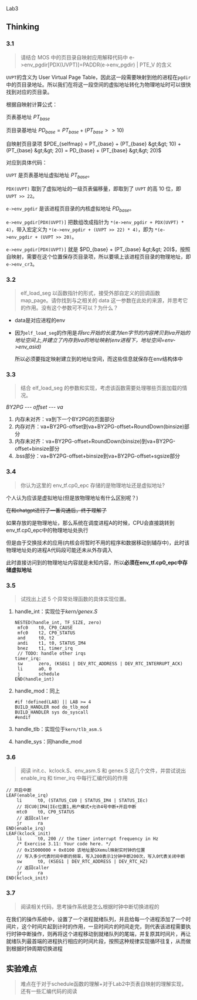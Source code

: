 Lab3

## Thinking

### 3.1

> 请结合 MOS 中的页目录自映射应用解释代码中 e->env_pgdir[PDX(UVPT)]=PADDR(e->env_pgdir) | PTE_V 的含义

`UVPT`的含义为 User Virtual Page Table，因此这一段需要映射到他的进程在`pgdir`中的页目录地址。所以我们在将这一段空间的虚拟地址转化为物理地址时可以很快找到对应的页目录。

根据自映射计算公式：

⻚表基地址 $PT_{base}$

⻚目录基地址 $PD_{base} = PT_{base} + (PT_{base} >> 10)$

自映射⻚目录项 $PDE_{selfmap} = PT_{base} + (PT_{base} &gt;&gt; 10) + (PT_{base} &gt;&gt; 20) = PD_{base} + (PT_{base} &gt;&gt; 20)$

对应到具体代码：

`UVPT` 是页表基地址虚拟地址 $PT_{base}$。

`PDX(UVPT)` 取到了虚拟地址的一级页表偏移量，即取到了 `UVPT` 的高 10 位，即 `UVPT >> 22`。

`e->env_pgdir` 是该进程页目录的内核虚拟地址 $PD_{base}$。

`e->env_pgdir[PDX(UVPT)]` 把数组改成指针为 `*(e->env_pgdir + PDX(UVPT) * 4)`，带入宏定义为 `*(e->env_pgdir + (UVPT >> 22) * 4)`，即为 `*(e->env_pgdir + (UVPT >> 20)`。

`e->env_pgdir[PDX(UVPT)]` 就是 $PD_{base} + (PT_{base} &gt;&gt; 20)$，按照自映射，需要在这个位置保存页目录项，所以要填上该进程页目录的物理地址，即 `e->env_cr3`。

### 3.2

> elf_load_seg 以函数指针的形式，接受外部自定义的回调函数 map_page。请你找到与之相关的 data 这一参数在此处的来源，并思考它的作用。没有这个参数可不可以？为什么？

- data是对应进程的env

- 因为`elf_load_seg`的作用是*将src开始的长度为len字节的内容拷贝到va开始的地址空间上,并建立了内存到va的地址映射(env进程下，地址空间=env->env_asid)*

  所以必须要指定映射建立到的地址空间，而这些信息就保存在env结构体中

### 3.3

> 结合 elf_load_seg 的参数和实现，考虑该函数需要处理哪些页面加载的情况。 

*BY2PG --- offset --- va*

1. 内存未对齐：va到下一个BY2PG的页面部分
2. 内存对齐：va+BY2PG-offset到va+BY2PG-offset+RoundDown(binsize)部分
3. 内存未对齐：va+BY2PG-offset+RoundDown(binsize)到va+BY2PG-offset+binsize部分
4. .bss部分：va+BY2PG-offset+binsize到va+BY2PG-offset+sgsize部分

### 3.4

> 你认为这里的 env_tf.cp0_epc 存储的是物理地址还是虚拟地址? 

个人认为应该是虚拟地址(但是放物理地址有什么区别呢？)

~~在和chatgpt进行了一番沟通后，终于理解了~~

如果存放的是物理地址，那么系统在调度进程A的时候，CPU会直接跳转到env_tf.cp0_epc中的物理地址处执行

但是由于交换技术的应用(内核会将暂时不用的程序和数据移动到辅存中)，此时该物理地址处的进程A代码段可能还未从外存调入

此时直接访问到的物理地址内容就是未知内容，所以**必须在env_tf.cp0_epc中存储虚拟地址**



### 3.5

> 试找出上述 5 个异常处理函数的具体实现位置。

1. handle_int：实现位于*kern/genex.S*

   ```assembly
   NESTED(handle_int, TF_SIZE, zero)
   	mfc0    t0, CP0_CAUSE
   	mfc0    t2, CP0_STATUS
   	and     t0, t2
   	andi    t1, t0, STATUS_IM4
   	bnez    t1, timer_irq
   	// TODO: handle other irqs
   timer_irq:
   	sw      zero, (KSEG1 | DEV_RTC_ADDRESS | DEV_RTC_INTERRUPT_ACK)
   	li      a0, 0
   	j       schedule
   END(handle_int)
   ```

2. handle_mod：同上

   ```assembly
   #if !defined(LAB) || LAB >= 4
   BUILD_HANDLER mod do_tlb_mod
   BUILD_HANDLER sys do_syscall
   #endif
   ```

3. handle_tlb：实现位于`kern/tlb_asm.S`

4. handle_sys：同handle_mod

### 3.6

> 阅读 init.c、kclock.S、env_asm.S 和 genex.S 这几个文件，并尝试说出enable_irq 和 timer_irq 中每行汇编代码的作用

```assembly
// 开启中断
LEAF(enable_irq)
	li      t0, (STATUS_CU0 | STATUS_IM4 | STATUS_IEc)
	// 将CU0|IM4|IEc位置1,用户模式+允许4号中断+开启中断
	mtc0    t0, CP0_STATUS
	// 返回caller
	jr      ra
END(enable_irq)
LEAF(kclock_init)
	li      t0, 200 // the timer interrupt frequency in Hz
	/* Exercise 3.11: Your code here. */
	// 0x15000000 + 0x0100 该地址是GXemul映射实时钟的位置
	// 写入多少代表时间中断的频率，写入200表示1分钟中断200次，写入0代表关闭中断
	sw      t0, (KSEG1 | DEV_RTC_ADDRESS | DEV_RTC_HZ)
	// 返回caller
	jr      ra
END(kclock_init)
```

### 3.7

> 阅读相关代码，思考操作系统是怎么根据时钟中断切换进程的

在我们的操作系统中，设置了一个进程就绪队列，并且给每一个进程添加了一个时间片，这个时间片起到计时的作用，一旦时间片的时间走完，则代表该进程需要执行时钟中断操作，则再将这个进程移动到就绪队列的尾端，并复原其时间片，再让就绪队列最首端的进程执行相应的时间片段，按照这种规律实现循环往复，从而做到根据时钟周期切换进程

## 实验难点

> 难点在于对于schedule函数的理解+对于Lab2中页表自映射的理解实现，还有一些汇编代码的阅读

